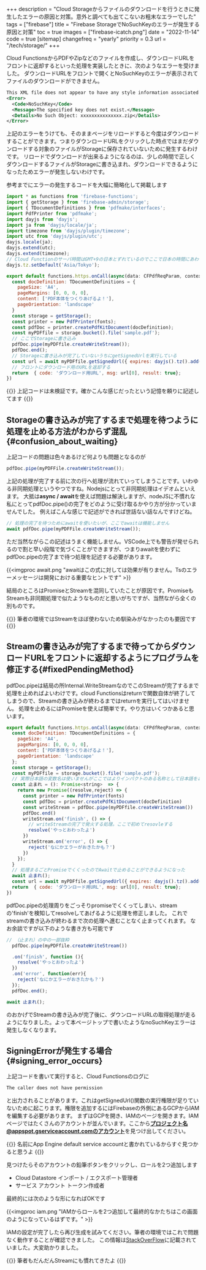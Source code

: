 +++
description = "Cloud Storageからファイルのダウンロードを行うときに発生したエラーの原因と対策。意外と調べても出てこないお粗末なエラーでした"
tags = ["firebase"]
title = "Firebase StorageでNoSuchKeyのエラーが発生する原因と対策"
toc = true
images = ["firebase-icatch.png"]
date = "2022-11-14"
code = true
[sitemap]
  changefreq = "yearly"
  priority = 0.3
url = "/tech/storage/"
+++

Cloud FunctionsからPDFやZipなどのファイルを作成し、ダウンロードURLをフロントに返却するといった処理を実装したときに、次のようなエラーを受けました。
ダウンロードURLをフロントで開くとNoSuchKeyのエラーが表示されてファイルのダウンロードができません。

```xml
This XML file does not appear to have any style information associated with it. The document tree is shown below.
<Error>
  <Code>NoSuchKey</Code>
  <Message>The specified key does not exist.</Message>
  <Details>No Such Object: xxxxxxxxxxxxxxx.zip</Details>
</Error>
```

上記のエラーをうけても、そのままページをリロードすると今度はダウンロードすることができます。つまりダウンロードURLをクリックした時点ではまだダウンロードする対象のファイルがStorageに保存されていないために発生するわけです。
リロードでダウンロードが出来るようになるのは、少しの時間で正しくダウンロードするファイルがStorageに書き込まれ、ダウンロードできるようになったためエラーが発生しないわけです。

参考までにエラーの発生するコードを大幅に簡略化して掲載します

```javascript
import * as functions from 'firebase-functions';
import { getStorage } from 'firebase-admin/storage';
import { TDocumentDefinitions } from 'pdfmake/interfaces';
import PdfPrinter from 'pdfmake';
import dayjs from 'dayjs';
import ja from 'dayjs/locale/ja';
import timezone from 'dayjs/plugin/timezone';
import utc from 'dayjs/plugin/utc';
dayjs.locale(ja);
dayjs.extend(utc);
dayjs.extend(timezone);
// Cloud Functionのサーバ時間はGMT+9の日本とずれているのでここで日本の時間にあわせてもらう
dayjs.tz.setDefault('Asia/Tokyo');

export default functions.https.onCall(async(data: CFPdfReqParam, context):Promise<onCallResIf> => {
  const docDefinition: TDocumentDefinitions = {
    pageSize: 'A4',
    pageMargins: [0, 0, 0, 0],
    content: ['PDF本体をつくりあげるよ！'],
    pageOrientation: 'landscape'
  }
  const storage = getStorage();
  const printer = new PdfPrinter(fonts);
  const pdfDoc = printer.createPdfKitDocument(docDefinition);
  const myPDFfile = storage.bucket().file('sample.pdf');
  // ここでStorageに書き込み
  pdfDoc.pipe(myPDFfile.createWriteStream());
  pdfDoc.end();
  // Storageに書き込みが完了していないうちにgetSignedUrlを実行している
  const url = await myPDFfile.getSignedUrl({ expires: dayjs().tz().add(2, 'hour').valueOf(), action: 'read' });
  // フロントにダウンロード用のURLを返却する
  return  { code: 'ダウンロード用URL', msg: url[0], result: true};
})

```

{{<alice pos="right" icon="here">}}
上記コードは未検証です。確かこんな感じだったという記憶を頼りに記述してます
{{</alice>}}

## Storageの書き込みが完了するまで処理を待つように処理を止める方法がわからず混乱{#confusion_about_waiting}

上記コードの問題は色々あるけど何よりも問題となるのが

```javascript
pdfDoc.pipe(myPDFFile.createWriteStream());
```

上記の処理が完了する前に次の行へ処理が流れていってしまうことです。いわゆる非同期処理というやつですね。Nodejsにとって非同期処理はイデオムといえます。
大抵は**async / await**を使えば問題は解決しますが、nodeJSに不慣れな私にとってpdfDoc.pipe()の完了をどのように受け取るかやり方が分かっていませんでした。
例えばこんな感じで記述ができれば世話ない話なんですけどね。

```javascript
// 処理の完了を待つためにawaitを使いたいが、ここでawaitは機能しません
await pdfDoc.pipe(myPDFFile.createWriteStream());
```

ただ当然ながらこの記述はうまく機能しません。VSCode上でも警告が発せられるので割と早い段階で気づくことができますが、つまりawaitを使わずにpdfDoc.pipeの完了まで待つ処理を記述する必要があります。

{{<imgproc await.png "awaitはこの式に対しては効果が有りません。Tsのエラーメッセージは開発における重要なヒントです" >}}

結局のところはPromiseとStreamを混同していたことが原因です。PromiseもStreamも非同期処理で似たようなものだと思いがちですが、当然ながら全くの別ものです。

{{<alice pos="right" icon="here">}}
筆者の環境ではStreamをほぼ使わないため馴染みがなかったのも要因です
{{</alice>}}

## Streamの書き込みが完了するまで待ってからダウンロードURLをフロントに返却するようにプログラムを修正する{#fixedPendingMethod}

pdfDoc.pipeは結局の所Internal.WriteStreamなのでこのStreamが完了するまで処理を止めればよいわけです。cloud Functionsはreturnで関数自体が終了してしまうので、Streamの書き込みが終わるまではreturnを実行してはいけません。
処理を止めるにはPromiseを使えば簡単です。やり方はいくつかあると思います。

```javascript
export default functions.https.onCall(async(data: CFPdfReqParam, context):Promise<onCallResIf> => {
  const docDefinition: TDocumentDefinitions = {
    pageSize: 'A4',
    pageMargins: [0, 0, 0, 0],
    content: ['PDF本体をつくりあげるよ！'],
    pageOrientation: 'landscape'
  };
  const storage = getStorage();
  const myPDFfile = storage.bucket().file('sample.pdf');
  // 実際日本語の変数名は使いませんがここではよりインパクトのある名称として日本語をあえて使用しました
  const 止まれ = (): Promise<string>  => {
    return new Promise((resolve,reject) => {
      const printer = new PdfPrinter(fonts)
      const pdfDoc = printer.createPdfKitDocument(docDefinition)
      const writeStream = pdfDoc.pipe(myPDFfile.createWriteStream())
      pdfDoc.end()
      writeStream.on('finish', () => {
        // writeStreamの完了で発火する処理。ここで初めてresovleする
        resolve('やっとおわったよ')
      })
      writeStream.on('error', () => {
        reject('なにかエラーがおきたかも？')
      })
    });
  }
  // 処理まるごとPromiseでくくったのでAwaitで止めることができるようになった
  await 止まれ();
  const url = await myPDFfile.getSignedUrl({ expires: dayjs().tz().add(2, 'hour').valueOf(), action: 'read' });
  return  { code: 'ダウンロード用URL', msg: url[0], result: true};
})
```

pdfDoc.pipeの処理周りをごっそりpromiseでくくってしまい、streamの'finish'を検知してresolveしてあげるように処理を修正しました。
これでstreamの書き込みが終わるまで次の処理へ進むことなく止まってくれます。
なお余談ですが以下のような書き方も可能です

```javascript
// （止まれ）の中の一部抜粋
  pdfDoc.pipe(myPDFfile.createWriteStream())

  .on('finish', function (){
    resolve('やっとおわったよ')
  })
  .on('error', function(err){
    reject('なにかエラーがおきたかも？')
  });
  pdfDoc.end();

```

```javascript
await 止まれ();
```

のおかげでStreamの書き込みが完了後に、ダウンロードURLの取得処理が走るようになりました。よって本ページトップで書いたようなnoSuchKeyエラーは発生しなくなります。

## SigningErrorが発生する場合{#signing_error_occurs}

上記コードを書いて実行すると、Cloud Functionsのログに

```sh
The caller does not have permission
```

と出力されることがあります。これはgetSignedUrl()関数の実行権限が足りていないために起こります。権限を追加するにはFirebaseの外側にあるGCPからIAMを編集する必要があります。
まずはGCPを開き、IAMのページを開きます。IAMページではたくさんのアカウントが並んでいます。ここから**プロジェクト名@appspot.gserviceaccount.comのアカウント**を見つけ出してください。

{{<alice pos="right" icon="ok">}}
名前にApp Engine default service accountと書かれているからすぐ見つかると思うよ
{{</alice>}}

見つけたらそのアカウントの鉛筆ボタンをクリックし、ロールを2つ追加します

- Cloud Datastore インポート / エクスポート管理者
- サービス アカウント トークン作成者

最終的には次のような形になればOKです

{{<imgproc iam.png "IAMからロールを2つ追加して最終的なかたちはこの画面のようになっているはずです。" >}}

IAMの設定が完了したら再び生成を試みてください。筆者の環境ではこれで問題なく動作することが確認できました。
この情報は[StackOverFlow](https://stackoverflow.com/questions/53305784/signingerror-with-firebase-getsignedurl)に記載されていました。大変助かりました。

{{<alice pos="right" icon="ok">}}
筆者もだんだんStreamにも慣れてきたよ
{{</alice>}}
